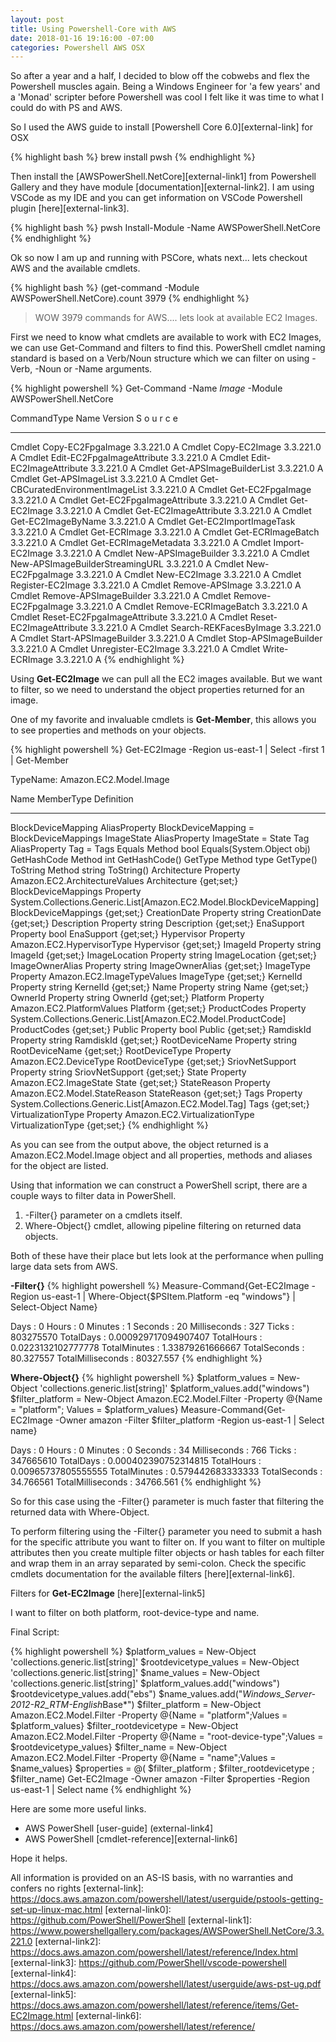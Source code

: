 ```yaml
---
layout: post
title: Using Powershell-Core with AWS
date: 2018-01-16 19:16:00 -07:00
categories: Powershell AWS OSX
---
```

So after a year and a half, I decided to blow off the cobwebs and flex the Powershell muscles again. Being a Windows Engineer for 'a few years' and a 'Monad' scripter before Powershell was cool I felt like it was time to what I could do with PS and AWS.

So I used the AWS guide to install [Powershell Core 6.0][external-link] for OSX

{% highlight bash %}
brew install pwsh
{% endhighlight %}

Then install the [AWSPowerShell.NetCore][external-link1] from Powershell Gallery and they have module [documentation][external-link2]. I am using VSCode as my IDE and you can get information on VSCode Powershell plugin [here][external-link3].

{% highlight bash %}
pwsh
Install-Module -Name AWSPowerShell.NetCore
{% endhighlight %}

Ok so now I am up and running with PSCore, whats next... lets checkout AWS and the available cmdlets.

{% highlight bash %}
(get-command -Module AWSPowerShell.NetCore).count
3979
{% endhighlight %}

>WOW 3979 commands for AWS.... lets look at available EC2 Images.

First we need to know what cmdlets are available to work with EC2 Images, we can use Get-Command and filters to find this. PowerShell cmdlet naming standard is based on a Verb/Noun structure which we can filter on using -Verb, -Noun or -Name arguments.

{% highlight powershell %}
Get-Command -Name *Image* -Module AWSPowerShell.NetCore

CommandType     Name                                               Version    S
                                                                              o
                                                                              u
                                                                              r
                                                                              c
                                                                              e
-----------     ----                                               -------    -
Cmdlet          Copy-EC2FpgaImage                                  3.3.221.0  A
Cmdlet          Copy-EC2Image                                      3.3.221.0  A
Cmdlet          Edit-EC2FpgaImageAttribute                         3.3.221.0  A
Cmdlet          Edit-EC2ImageAttribute                             3.3.221.0  A
Cmdlet          Get-APSImageBuilderList                            3.3.221.0  A
Cmdlet          Get-APSImageList                                   3.3.221.0  A
Cmdlet          Get-CBCuratedEnvironmentImageList                  3.3.221.0  A
Cmdlet          Get-EC2FpgaImage                                   3.3.221.0  A
Cmdlet          Get-EC2FpgaImageAttribute                          3.3.221.0  A
Cmdlet          Get-EC2Image                                       3.3.221.0  A
Cmdlet          Get-EC2ImageAttribute                              3.3.221.0  A
Cmdlet          Get-EC2ImageByName                                 3.3.221.0  A
Cmdlet          Get-EC2ImportImageTask                             3.3.221.0  A
Cmdlet          Get-ECRImage                                       3.3.221.0  A
Cmdlet          Get-ECRImageBatch                                  3.3.221.0  A
Cmdlet          Get-ECRImageMetadata                               3.3.221.0  A
Cmdlet          Import-EC2Image                                    3.3.221.0  A
Cmdlet          New-APSImageBuilder                                3.3.221.0  A
Cmdlet          New-APSImageBuilderStreamingURL                    3.3.221.0  A
Cmdlet          New-EC2FpgaImage                                   3.3.221.0  A
Cmdlet          New-EC2Image                                       3.3.221.0  A
Cmdlet          Register-EC2Image                                  3.3.221.0  A
Cmdlet          Remove-APSImage                                    3.3.221.0  A
Cmdlet          Remove-APSImageBuilder                             3.3.221.0  A
Cmdlet          Remove-EC2FpgaImage                                3.3.221.0  A
Cmdlet          Remove-ECRImageBatch                               3.3.221.0  A
Cmdlet          Reset-EC2FpgaImageAttribute                        3.3.221.0  A
Cmdlet          Reset-EC2ImageAttribute                            3.3.221.0  A
Cmdlet          Search-REKFacesByImage                             3.3.221.0  A
Cmdlet          Start-APSImageBuilder                              3.3.221.0  A
Cmdlet          Stop-APSImageBuilder                               3.3.221.0  A
Cmdlet          Unregister-EC2Image                                3.3.221.0  A
Cmdlet          Write-ECRImage                                     3.3.221.0  A
{% endhighlight %}

Using **Get-EC2Image** we can pull all the EC2 images available. But we want to filter, so we need to understand the object properties returned for an image.

One of my favorite and invaluable cmdlets is **Get-Member**, this allows you to see properties and methods on your objects.

{% highlight powershell %}
Get-EC2Image -Region us-east-1 | Select -first 1 | Get-Member

  TypeName: Amazon.EC2.Model.Image

Name                MemberType    Definition
----                ----------    ----------
BlockDeviceMapping  AliasProperty BlockDeviceMapping = BlockDeviceMappings
ImageState          AliasProperty ImageState = State
Tag                 AliasProperty Tag = Tags
Equals              Method        bool Equals(System.Object obj)
GetHashCode         Method        int GetHashCode()
GetType             Method        type GetType()
ToString            Method        string ToString()
Architecture        Property      Amazon.EC2.ArchitectureValues Architecture {get;set;}
BlockDeviceMappings Property      System.Collections.Generic.List[Amazon.EC2.Model.BlockDeviceMapping] BlockDeviceMappings {get;set;}
CreationDate        Property      string CreationDate {get;set;}
Description         Property      string Description {get;set;}
EnaSupport          Property      bool EnaSupport {get;set;}
Hypervisor          Property      Amazon.EC2.HypervisorType Hypervisor {get;set;}
ImageId             Property      string ImageId {get;set;}
ImageLocation       Property      string ImageLocation {get;set;}
ImageOwnerAlias     Property      string ImageOwnerAlias {get;set;}
ImageType           Property      Amazon.EC2.ImageTypeValues ImageType {get;set;}
KernelId            Property      string KernelId {get;set;}
Name                Property      string Name {get;set;}
OwnerId             Property      string OwnerId {get;set;}
Platform            Property      Amazon.EC2.PlatformValues Platform {get;set;}
ProductCodes        Property      System.Collections.Generic.List[Amazon.EC2.Model.ProductCode] ProductCodes {get;set;}
Public              Property      bool Public {get;set;}
RamdiskId           Property      string RamdiskId {get;set;}
RootDeviceName      Property      string RootDeviceName {get;set;}
RootDeviceType      Property      Amazon.EC2.DeviceType RootDeviceType {get;set;}
SriovNetSupport     Property      string SriovNetSupport {get;set;}
State               Property      Amazon.EC2.ImageState State {get;set;}
StateReason         Property      Amazon.EC2.Model.StateReason StateReason {get;set;}
Tags                Property      System.Collections.Generic.List[Amazon.EC2.Model.Tag] Tags {get;set;}
VirtualizationType  Property      Amazon.EC2.VirtualizationType VirtualizationType {get;set;}
{% endhighlight %}

As you can see from the output above, the object returned is a Amazon.EC2.Model.Image object and all properties, methods and aliases for the object are listed.

Using that information we can construct a PowerShell script, there are a couple ways to filter data in PowerShell.

1. -Filter{} parameter on a cmdlets itself.
2. Where-Object{} cmdlet, allowing pipeline filtering on returned data objects.

Both of these have their place but lets look at the performance when pulling large data sets from AWS.

**-Filter{}**
{% highlight powershell %}
Measure-Command{Get-EC2Image -Region us-east-1 | Where-Object{$PSItem.Platform -eq "windows"} | Select-Object Name}

Days              : 0
Hours             : 0
Minutes           : 1
Seconds           : 20
Milliseconds      : 327
Ticks             : 803275570
TotalDays         : 0.000929717094907407
TotalHours        : 0.0223132102777778
TotalMinutes      : 1.33879261666667
TotalSeconds      : 80.327557
TotalMilliseconds : 80327.557
{% endhighlight %}

**Where-Object{}**
{% highlight powershell %}
$platform_values = New-Object 'collections.generic.list[string]'
$platform_values.add("windows")
$filter_platform = New-Object Amazon.EC2.Model.Filter -Property @{Name = "platform"; Values = $platform_values}
Measure-Command{Get-EC2Image -Owner amazon -Filter $filter_platform -Region us-east-1 | Select name}

Days              : 0
Hours             : 0
Minutes           : 0
Seconds           : 34
Milliseconds      : 766
Ticks             : 347665610
TotalDays         : 0.000402390752314815
TotalHours        : 0.00965737805555555
TotalMinutes      : 0.579442683333333
TotalSeconds      : 34.766561
TotalMilliseconds : 34766.561
{% endhighlight %}

So for this case using the -Filter{} parameter is much faster that filtering the returned data with Where-Object.

To perform filtering using the -Filter{} parameter you need to submit a hash for the specific attribute you want to filter on. If you want to filter on multiple attributes then you create multiple filter objects or hash tables for each filter and wrap them in an array separated by semi-colon. Check the specific cmdlets documentation for the available filters [here][external-link6].

Filters for **Get-EC2Image** [here][external-link5]

I want to filter on both platform, root-device-type and name.

Final Script:

{% highlight powershell %}
$platform_values = New-Object 'collections.generic.list[string]'
$rootdevicetype_values = New-Object 'collections.generic.list[string]'
$name_values = New-Object 'collections.generic.list[string]'
$platform_values.add("windows")
$rootdevicetype_values.add("ebs")
$name_values.add("*Windows_Server-2012-R2_RTM-English*Base*")
$filter_platform = New-Object Amazon.EC2.Model.Filter -Property @{Name = "platform";Values = $platform_values}
$filter_rootdevicetype = New-Object Amazon.EC2.Model.Filter -Property @{Name = "root-device-type";Values = $rootdevicetype_values}
$filter_name = New-Object Amazon.EC2.Model.Filter -Property @{Name = "name";Values = $name_values}
$properties = @( $filter_platform ; $filter_rootdevicetype ; $filter_name)
Get-EC2Image -Owner amazon -Filter $properties -Region us-east-1 | Select name
{% endhighlight %}

Here are some more useful links.

- AWS PowerShell [user-guide] (external-link4]
- AWS PowerShell [cmdlet-reference][external-link6]

Hope it helps.

All information is provided on an AS-IS basis, with no warranties and confers no rights
[external-link]: https://docs.aws.amazon.com/powershell/latest/userguide/pstools-getting-set-up-linux-mac.html
[external-link0]: https://github.com/PowerShell/PowerShell
[external-link1]: https://www.powershellgallery.com/packages/AWSPowerShell.NetCore/3.3.221.0
[external-link2]: https://docs.aws.amazon.com/powershell/latest/reference/Index.html
[external-link3]: https://github.com/PowerShell/vscode-powershell
[external-link4]: https://docs.aws.amazon.com/powershell/latest/userguide/aws-pst-ug.pdf
[external-link5]: https://docs.aws.amazon.com/powershell/latest/reference/items/Get-EC2Image.html
[external-link6]: https://docs.aws.amazon.com/powershell/latest/reference/
